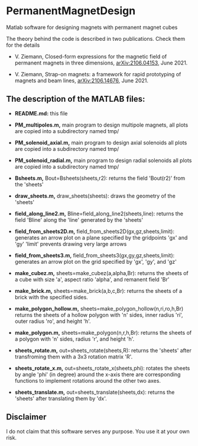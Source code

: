 # PermanentMagnetDesign
Matlab software for designing magnets with permanent magnet cubes

The theory behind the code is described in two publications. Check them
for the details

  - V. Ziemann, Closed-form expressions for the magnetic field of permanent magnets in
    three dimensions, [arXiv:2106.04153](https://arxiv.org/abs/2106.04153), June 2021.

  - V. Ziemann, Strap-on magnets: a framework for rapid prototyping of magnets and
    beam lines, [arXiv:2106.14676](https://arxiv.org/abs/2106.14676), June 2021.


## The description of the MATLAB files:

- **README.md:**
  this file

- **PM_multipoles.m,**
  main program to design multipole magnets,
  all plots are copied into a subdirectory named tmp/ 

- **PM_solenoid_axial.m,**
  main program to design axial solenoids
  all plots are copied into a subdirectory named tmp/ 

- **PM_solenoid_radial.m,**
  main program to design radial solenoids
  all plots are copied into a subdirectory named tmp/ 

- **Bsheets.m,**
  Bout=Bsheets(sheets,r2):
  returns the field 'Bout(r2)' from the 'sheets'

- **draw_sheets.m,**
  draw_sheets(sheets):
  draws the geometry of the 'sheets'

- **field_along_line2.m,**
  Bline=field_along_line2(sheets,line):
  returns the field 'Bline' along the 'line' generated by the 'sheets'

- **field_from_sheets2D.m,**
  field_from_sheets2D(gx,gz,sheets,limit):
  generates an arrow plot on a plane specified by the gridpoints 'gx' and 'gy'
  'limit' prevents drawing very large arrows

- **field_from_sheets3.m,**
  field_from_sheets3(gx,gy,gz,sheets,limit):
  generates an arrow plot on the grid specified by 'gx', 'gy', and 'gz'

- **make_cubez.m,**
  sheets=make_cubez(a,alpha,Br):
  returns the sheets of a cube with size 'a', aspect ratio 'alpha', and
  remanent field 'Br'

- **make_brick.m,**
  sheets=make_brick(a,b,c,Br):
  returns the sheets of a brick with the specified sides.

- **make_polygon_hollow.m,**
  sheets=make_polygon_hollow(n,ri,ro,h,Br)
  returns the sheets of a hollow polygon with 'n' sides, inner radius 'ri',
  outer radius 'ro', and  height 'h'.
 
- **make_polygon.m,** 
  sheets=make_polygon(n,r,h,Br):
  returns the sheets of a polygon with 'n' sides, radius 'r', and  height 'h'.

- **sheets_rotate.m,** 
  out=sheets_rotate(sheets,R):
  returns the 'sheets' after transfroming them with a 3x3 rotation matrix 'R'.

- **sheets_rotate_x.m,** 
  out=sheets_rotate_x(sheets,phi):
  rotates the sheets by angle 'phi' (in degree) around the x-axis
  there are corresponding functions to implement rotations around the other two axes.

- **sheets_translate.m,**
  out=sheets_translate(sheets,dx):
  returns the 'sheets' after translating them by 'dx'.

## Disclaimer

I do not claim that this software serves any purpose. You use it at your own risk. 
